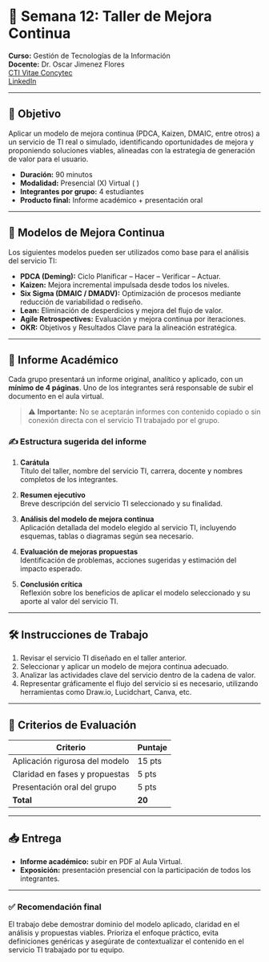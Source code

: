 # 🧩 Semana 12: Taller de Mejora Continua

**Curso:** Gestión de Tecnologías de la Información  
**Docente:** Dr. Oscar Jimenez Flores  
[CTI Vitae Concytec](https://ctivitae.concytec.gob.pe/appDirectorioCTI/VerDatosInvestigador.do?id_investigador=33398)  
[LinkedIn](https://www.linkedin.com/in/oscar-jimenez-flores/)

---

## 🎯 Objetivo

Aplicar un modelo de mejora continua (PDCA, Kaizen, DMAIC, entre otros) a un servicio de TI real o simulado, identificando oportunidades de mejora y proponiendo soluciones viables, alineadas con la estrategia de generación de valor para el usuario.

- **Duración:** 90 minutos  
- **Modalidad:** Presencial (X)    Virtual ( )  
- **Integrantes por grupo:** 4 estudiantes  
- **Producto final:** Informe académico + presentación oral

---

## 🧭 Modelos de Mejora Continua

Los siguientes modelos pueden ser utilizados como base para el análisis del servicio TI:

- **PDCA (Deming):** Ciclo Planificar – Hacer – Verificar – Actuar.  
- **Kaizen:** Mejora incremental impulsada desde todos los niveles.  
- **Six Sigma (DMAIC / DMADV):** Optimización de procesos mediante reducción de variabilidad o rediseño.  
- **Lean:** Eliminación de desperdicios y mejora del flujo de valor.  
- **Agile Retrospectives:** Evaluación y mejora continua por iteraciones.  
- **OKR:** Objetivos y Resultados Clave para la alineación estratégica.

---

## 📘 Informe Académico

Cada grupo presentará un informe original, analítico y aplicado, con un **mínimo de 4 páginas**. Uno de los integrantes será responsable de subir el documento en el aula virtual.

> ⚠️ **Importante:** No se aceptarán informes con contenido copiado o sin conexión directa con el servicio TI trabajado por el grupo.

### ✍️ Estructura sugerida del informe

1. **Carátula**  
   Título del taller, nombre del servicio TI, carrera, docente y nombres completos de los integrantes.

2. **Resumen ejecutivo**  
   Breve descripción del servicio TI seleccionado y su finalidad.

3. **Análisis del modelo de mejora continua**  
   Aplicación detallada del modelo elegido al servicio TI, incluyendo esquemas, tablas o diagramas según sea necesario.

4. **Evaluación de mejoras propuestas**  
   Identificación de problemas, acciones sugeridas y estimación del impacto esperado.

5. **Conclusión crítica**  
   Reflexión sobre los beneficios de aplicar el modelo seleccionado y su aporte al valor del servicio TI.

---

## 🛠 Instrucciones de Trabajo

1. Revisar el servicio TI diseñado en el taller anterior.  
2. Seleccionar y aplicar un modelo de mejora continua adecuado.  
3. Analizar las actividades clave del servicio dentro de la cadena de valor.  
4. Representar gráficamente el flujo del servicio si es necesario, utilizando herramientas como Draw.io, Lucidchart, Canva, etc.

---

## 🧾 Criterios de Evaluación

| Criterio                                  | Puntaje |
|------------------------------------------|---------|
| Aplicación rigurosa del modelo           | 15 pts   |
| Claridad en fases y propuestas           | 5 pts   |
| Presentación oral del grupo              | 5 pts   |
| **Total**                                | **20**  |

---

## 📥 Entrega

- **Informe académico:** subir en PDF al Aula Virtual.  
- **Exposición:** presentación presencial con la participación de todos los integrantes.

---

### ✅ Recomendación final

El trabajo debe demostrar dominio del modelo aplicado, claridad en el análisis y propuestas viables. Prioriza el enfoque práctico, evita definiciones genéricas y asegúrate de contextualizar el contenido en el servicio TI trabajado por tu equipo.
